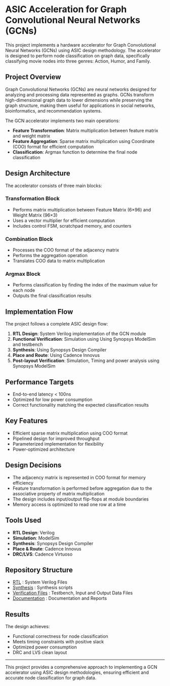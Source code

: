 # ASIC Acceleration for Graph Convolutional Neural Networks (GCNs)

This project implements a hardware accelerator for Graph Convolutional Neural Networks (GCNs) using ASIC design methodology. The accelerator is designed to perform node classification on graph data, specifically classifying movie nodes into three genres: Action, Humor, and Family.

## Project Overview

Graph Convolutional Networks (GCNs) are neural networks designed for analyzing and processing data represented as graphs. GCNs transform high-dimensional graph data to lower dimensions while preserving the graph structure, making them useful for applications in social networks, bioinformatics, and recommendation systems.

The GCN accelerator implements two main operations:

- **Feature Transformation**: Matrix multiplication between feature matrix and weight matrix
- **Feature Aggregation**: Sparse matrix multiplication using Coordinate (COO) format for efficient computation
- **Classification**: Argmax function to determine the final node classification

## Design Architecture

The accelerator consists of three main blocks:

### Transformation Block

- Performs matrix multiplication between Feature Matrix (6×96) and Weight Matrix (96×3)
- Uses a vector multiplier for efficient computation
- Includes control FSM, scratchpad memory, and counters

### Combination Block

- Processes the COO format of the adjacency matrix
- Performs the aggregation operation
- Translates COO data to matrix multiplication

### Argmax Block

- Performs classification by finding the index of the maximum value for each node
- Outputs the final classification results

## Implementation Flow

The project follows a complete ASIC design flow:

1. **RTL Design**: System Verilog implementation of the GCN module
2. **Functional Verification**: Simulation using Using Synopsys ModelSim and testbench
3. **Synthesis**: Using Synopsys Design Compiler
4. **Place and Route**: Using Cadence Innovus
5. **Post-layout Verification**: Simulation, Timing and power analysis using Synopsys ModelSim

## Performance Targets

- End-to-end latency < 100ns
- Optimized for low power consumption
- Correct functionality matching the expected classification results

## Key Features

- Efficient sparse matrix multiplication using COO format
- Pipelined design for improved throughput
- Parameterized implementation for flexibility
- Power-optimized architecture

## Design Decisions

- The adjacency matrix is represented in COO format for memory efficiency
- Feature transformation is performed before aggregation due to the associative property of matrix multiplication
- The design includes input/output flip-flops at module boundaries
- Memory access is optimized to read one row at a time

## Tools Used

- **RTL Design**: Verilog
- **Simulation**: ModelSim
- **Synthesis**: Synopsys Design Compiler
- **Place & Route**: Cadence Innovus
- **DRC/LVS**: Cadence Virtuoso

## Repository Structure

- [RTL](src/) : System Verilog Files
- [Synthesis](scripts/) : Synthesis scripts
- [Verification Files](simulation/) : Testbench, Input and Output Data Files
- [Documentation](docs/) : Documentation and Reports

## Results

The design achieves:

- Functional correctness for node classification
- Meets timing constraints with positive slack
- Optimized power consumption
- DRC and LVS clean layout

---

This project provides a comprehensive approach to implementing a GCN accelerator using ASIC design methodologies, ensuring efficient and accurate node classification for graph data.
